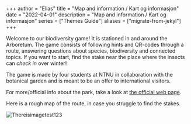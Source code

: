 +++
author = "Elias"
title = "Map and information / Kart og informasjon"
date = "2022-04-01"
description = "Map and information / Kart og informasjon"
series = ["Themes Guide"]
aliases = ["migrate-from-jekyl"]
+++

Welcome to our biodiversity game! 
It is stationed in and around the Arboretum.
The game consists of following hints and QR-codes through a route, answering questions about species, biodiversity and connected topics.
If you want to start, find the stake near the place where the insects can *check in* over winter!

The game is made by four students at NTNU in collaboration with the botanical garden and is meant to be an offer to international visitors.

For more/official info about the park, take a look at [the official web page](https://www.ntnu.edu/museum/ringve-botanical-garden).

Here is a rough map of the route, in case you struggle to find the stakes.

![Thereisimagetest123](/img/map.png)

